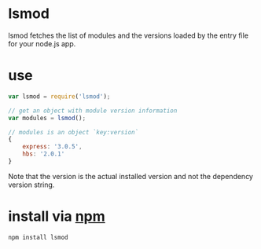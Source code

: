 # lsmod

lsmod fetches the list of modules and the versions loaded by the entry file for your node.js app.

# use

```javascript
var lsmod = require('lsmod');

// get an object with module version information
var modules = lsmod();

// modules is an object `key:version`
{
    express: '3.0.5',
    hbs: '2.0.1'
}
```

Note that the version is the actual installed version and not the dependency version string.

# install via [npm](https://npmjs.org)

```
npm install lsmod
```
